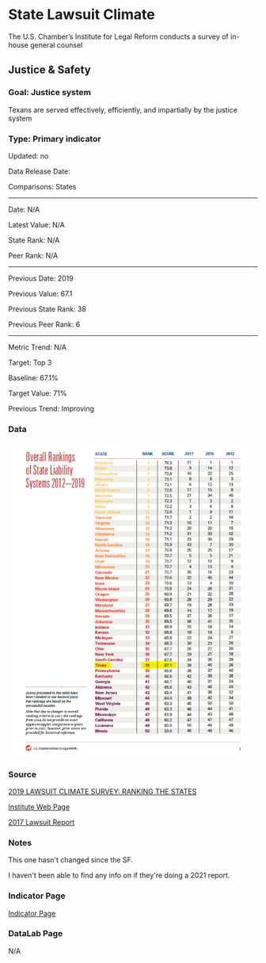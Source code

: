 # State Lawsuit Climate

The U.S. Chamber’s Institute for Legal Reform conducts a survey of in-house general counsel

## Justice & Safety

### Goal: Justice system

Texans are served effectively, efficiently, and impartially by the justice system

### Type: Primary indicator

Updated: no

Data Release Date: 

Comparisons: States

----

Date: N/A

Latest Value: N/A

State Rank: N/A

Peer Rank: N/A

----

Previous Date: 2019

Previous Value: 67.1

Previous State Rank: 38

Previous Peer Rank: 6

----

Metric Trend: N/A

Target: Top 3

Baseline: 67.1%

Target Value: 71%

Previous Trend: Improving



<!--### Value

| Year |  Value      | Rank     | Previous Year   | Previous Value | Previous Rank | Trend | 
| ----------- | ----------- | ----------- | ----------- | ----------- | ----------- | -----------|
|             |  67.1 (2019)         | 38        |             |    N/A       | 39         |   flat       | 

-->
### Data

![laws](./images/lawsuits.PNG)

### Source

[2019 LAWSUIT CLIMATE SURVEY: RANKING THE STATES](./2019_Lawsuit_Climate_Survey_-_Ranking_the_States.pdf)

[Institute Web Page](https://instituteforlegalreform.com/research/2019-lawsuit-climate-survey-ranking-the-states/)

[2017 Lawsuit Report](https://instituteforlegalreform.com/research/2017-lawsuit-climate-survey-ranking-the-states/)

### Notes

This one hasn't changed since the SF. 

I haven't been able to find any info on if they're doing a 2021 report.

### Indicator Page

[Indicator Page](https://indicators.texas2036.org/indicator/143)


### DataLab Page

N/A
